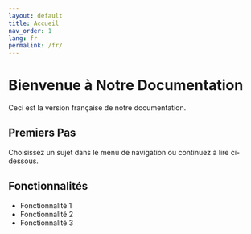 ```yaml
---
layout: default
title: Accueil
nav_order: 1
lang: fr
permalink: /fr/
---
```


# Bienvenue à Notre Documentation

Ceci est la version française de notre documentation.

## Premiers Pas

Choisissez un sujet dans le menu de navigation ou continuez à lire ci-dessous.

## Fonctionnalités

* Fonctionnalité 1
* Fonctionnalité 2
* Fonctionnalité 3 